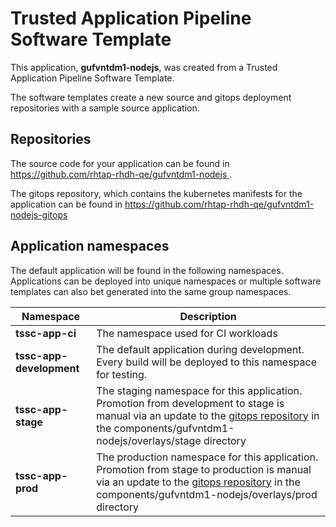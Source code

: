 # Trusted Application Pipeline Software Template

This application, **gufvntdm1-nodejs**, was created from a Trusted Application Pipeline Software Template.

The software templates create a new source and gitops deployment repositories with a sample source application. 

## Repositories

The source code for your application can be found in [https://github.com/rhtap-rhdh-qe/gufvntdm1-nodejs ](https://github.com/rhtap-rhdh-qe/gufvntdm1-nodejs ).
 
The gitops repository, which contains the kubernetes manifests for the application can be found in 
[https://github.com/rhtap-rhdh-qe/gufvntdm1-nodejs-gitops ](https://github.com/rhtap-rhdh-qe/gufvntdm1-nodejs-gitops ) 

## Application namespaces 

The default application will be found in the following namespaces. Applications can be deployed into unique namespaces or multiple software templates can also bet generated into the same group namespaces.  

|  Namespace   |  Description   |  
| -------- | -------- |
| **tssc-app-ci** | The namespace used for CI workloads |
| **tssc-app-development** | The default application during development. Every build will be deployed to this namespace for testing. |
| **tssc-app-stage** | The staging namespace for this application. Promotion from development to stage is manual via an update to the [gitops repository](https://github.com/rhtap-rhdh-qe/gufvntdm1-nodejs-gitops ) in the components/gufvntdm1-nodejs/overlays/stage directory |
| **tssc-app-prod** | The production namespace for this application. Promotion from stage to production is manual via an update to the [gitops repository](https://github.com/rhtap-rhdh-qe/gufvntdm1-nodejs-gitops ) in the components/gufvntdm1-nodejs/overlays/prod directory |